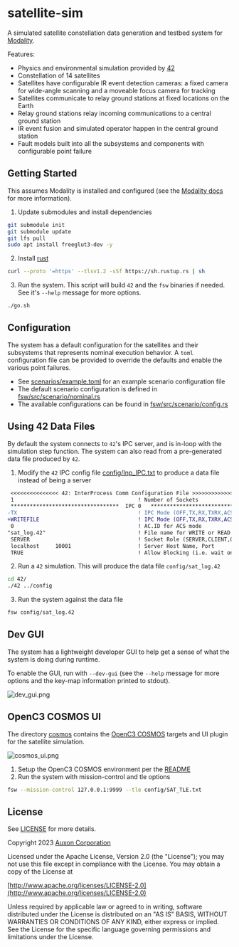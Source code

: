 # satellite-sim

A simulated satellite constellation data generation and testbed system for [Modality](https://docs.auxon.io/modality/).

Features:
* Physics and environmental simulation provided by [42](https://github.com/ericstoneking/42)
* Constellation of 14 satellites
* Satellites have configurable IR event detection cameras: a fixed camera for wide-angle scanning and a moveable focus camera for tracking
* Satellites communicate to relay ground stations at fixed locations on the Earth
* Relay ground stations relay incoming communications to a central ground station
* IR event fusion and simulated operator happen in the central ground station
* Fault models built into all the subsystems and components with configurable point failure

## Getting Started

This assumes Modality is installed and configured (see the [Modality docs](https://docs.auxon.io/modality/installation/) for more information).

1. Update submodules and install dependencies
  ```bash
  git submodule init
  git submodule update
  git lfs pull
  sudo apt install freeglut3-dev -y
  ```
2. Install [rust](https://www.rust-lang.org/tools/install)
  ```bash
  curl --proto '=https' --tlsv1.2 -sSf https://sh.rustup.rs | sh
  ```
3. Run the system. This script will build `42` and the `fsw` binaries if needed. See it's `--help` message for more options.
  ```bash
  ./go.sh
  ```

## Configuration

The system has a default configuration for the satellites and their subsystems that represents nominal execution behavior.
A `toml` configuration file can be provided to override the defaults and enable the
various point failures.

* See [scenarios/example.toml](scenarios/example.toml) for an example scenario configuration file
* The default scenario configuration is defined in [fsw/src/scenario/nominal.rs](fsw/src/scenario/nominal.rs)
* The available configurations can be found in [fsw/src/scenario/config.rs](fsw/src/scenario/config.rs)

## Using 42 Data Files

By default the system connects to `42`'s IPC server, and is in-loop with the simulation step function.
The system can also read from a pre-generated data file produced by `42`.

1. Modify the `42` IPC config file [config/Inp_IPC.txt](config/Inp_IPC.txt) to produce a data file instead of being a server
  ```diff
   <<<<<<<<<<<<<<< 42: InterProcess Comm Configuration File >>>>>>>>>>>>>>>>
   1                                       ! Number of Sockets
   **********************************  IPC 0   *****************************
  -TX                                      ! IPC Mode (OFF,TX,RX,TXRX,ACS,WRITEFILE,READFILE)
  +WRITEFILE                               ! IPC Mode (OFF,TX,RX,TXRX,ACS,WRITEFILE,READFILE)
   0                                       ! AC.ID for ACS mode
  "sat_log.42"                             ! File name for WRITE or READ
   SERVER                                  ! Socket Role (SERVER,CLIENT,GMSEC_CLIENT)
   localhost     10001                     ! Server Host Name, Port
   TRUE                                    ! Allow Blocking (i.e. wait on RX)
  ```
2. Run a `42` simulation. This will produce the data file `config/sat_log.42`
  ```bash
  cd 42/
  ./42 ../config
  ```
3. Run the system against the data file
  ```bash
  fsw config/sat_log.42
  ```

## Dev GUI

The system has a lightweight developer GUI to help get a sense of what the system is doing during runtime.

To enable the GUI, run with `--dev-gui` (see the `--help` message for more options and the key-map information printed to stdout).

![dev_gui.png](images/dev_gui.png)

## OpenC3 COSMOS UI

The directory [cosmos](./cosmos) contains the [OpenC3 COSMOS](https://openc3.com/) targets and UI plugin for the satellite simulation.

![cosmos_ui.png](images/cosmos_ui.png)

1. Setup the OpenC3 COSMOS environment per the [README](cosmos/README)
2. Run the system with mission-control and tle options
```bash
fsw --mission-control 127.0.0.1:9999 --tle config/SAT_TLE.txt
```

## License

See [LICENSE](./LICENSE) for more details.

Copyright 2023 [Auxon Corporation](https://auxon.io)

Licensed under the Apache License, Version 2.0 (the "License");
you may not use this file except in compliance with the License.
You may obtain a copy of the License at

[http://www.apache.org/licenses/LICENSE-2.0](http://www.apache.org/licenses/LICENSE-2.0)

Unless required by applicable law or agreed to in writing, software
distributed under the License is distributed on an "AS IS" BASIS,
WITHOUT WARRANTIES OR CONDITIONS OF ANY KIND, either express or implied.
See the License for the specific language governing permissions and
limitations under the License.
